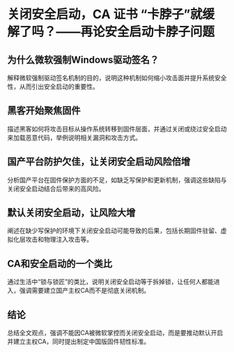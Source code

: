 # 关闭安全启动，CA 证书 “卡脖子”就缓解了吗？——再论安全启动卡脖子问题​

## 为什么微软强制Windows驱动签名？
<tag>解释微软强制驱动签名机制的目的，说明这种机制如何缩小攻击面并提升系统安全性，从而引出安全启动的重要性。</tag>

## 黑客开始聚焦固件
<tag>描述黑客如何将攻击目标从操作系统转移到固件层面，并通过关闭或绕过安全启动来加载恶意代码，举例说明相关漏洞和攻击方式。</tag>

## 国产平台防护欠佳，让关闭安全启动风险倍增
<tag>分析国产平台在固件保护方面的不足，如缺乏写保护和更新机制，强调这些缺陷与关闭安全启动结合后带来的高风险。</tag>

## 默认关闭安全启动，让风险大增
<tag>阐述在缺少写保护的环境下关闭安全启动可能导致的后果，包括长期固件驻留、虚拟化层攻击和物理注入攻击等。</tag>

## CA和安全启动的一个类比
<tag>通过生活中“锁与锁匠”的类比，说明关闭安全启动等于拆掉锁，让任何人都能进入，强调需要建立国产主权CA而不是彻底关闭机制。</tag>

## 结论
<tag>总结全文观点，强调不能因CA被微软掌控而关闭安全启动，而是要推动默认开启并建立主权CA，同时提出制定中国版固件韧性标准。</tag>